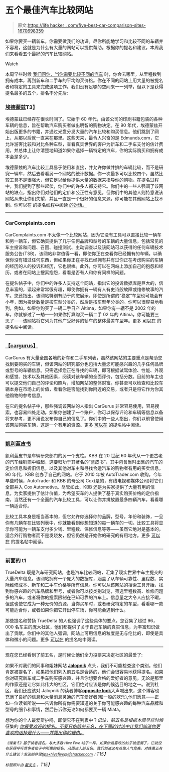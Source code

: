 # 五个最佳汽车比较网站

> 原文:[https://life hacker . com/five-best-car-comparison-sites-1670698359](https://lifehacker.com/five-best-car-comparison-sites-1670698359)

如果你要买一辆新车，你需要做我们的功课。尽你所能地学习和比较不同的车辆并不容易，这就是为什么有大量的网站可以提供帮助。根据你的提名和建议，本周我们来看看五个最好的汽车比较网站。

Watch

本周早些时候 [我们问你，当你需要比较不同的汽车](https://lifehacker.com/whats-the-best-car-comparison-site-1669655187) 时，你会去哪里，从里程数到拥有成本，再到新车和二手车的平均购买价格。你在不同的网站上用大量的被提名者和特定的工具来完成这项工作。我们没有足够的空间来一一列举，但以下是获得提名最多的五个，排名不分先后:

### [埃德蒙兹](http://www.edmunds.com/car-comparisons/)T3】

埃德蒙兹已经存在很长时间了。它始于 60 年代，由该公司的印刷书籍包装的各种车辆的信息，旨在帮助汽车购买者做出明智的购物决定。在 90 年代，埃德蒙兹开始出版更多的书籍，并通过光盘分发大量的汽车比较和购买信息。他们跳到了网上，从那以后就一直呆在那里。这些天来，最令人兴奋的是 Edmunds.com，它允许游客比较和对比各种车型，查看真实世界的客户为新车和二手车支付的估计费用，并总体上让你清楚地知道如果你选择一辆特定的汽车，你的实际购买和拥有成本会是多少。

埃德蒙兹的汽车比较工具易于使用和直接，并允许你做并排的车辆比较，而不是研究一辆车，然后去看看另一个网站的统计数据。你一次最多可以比较四个，虽然比较工具不是很强大，但它足以给你提供大量的数据来指导你的购物。在提名过程中，我们提到了那些起伏，你们中的许多人都支持它。你们中的一些人强调了该网站的缺点，指出你们对他们的定价和公正性有意见，但你们中的其他人则特意说该网站从未让你们失望，并且一直是一个很好的信息来源，你可能在其他网站上找不到。你可以在 的提名线程中阅读 [的对话。](http://lifehacker.com/vote-edmunds-why-edmunds-car-comparison-tool-is-easy-1669657236)

* * *

### CarComplaints.com

CarComplaints.com 不太像一个比较网站，因为它没有工具可以直接比较一辆车和另一辆车，但它确实提供了几乎任何品牌和型号的车辆的大量信息，包括常见的车主投诉和问题、召回、碰撞测试、主动调查以及该网站可以获得的任何车辆技术服务公告(TSB)。该网站非常值得一看，即使你正在查看你已经拥有的车辆，以确保你没有错过任何东西，但如果你正在寻找已经拥有并有过你正在考虑购买的车辆的经历的人的投诉和经历，它也很棒。此外，你可以在网站上添加自己的抱怨和经历，或者在网站上搜索抱怨，看看是否有人和你有同样的问题。

在提名帖子中，你们中的许多人支持这个网站，指出它的投诉数据库是巨大的，信息丰富的，读起来常常很有趣，即使你拥有一辆有人有史诗般故障或维修故事的汽车。您还指出，该网站特别有助于向您展示，即使是所谓的“稳定”车型也可能会有小年，因为投诉数量是按车型分类的，然后是按车型年分类的。你可以很容易地看到，例如，如果你购买了一辆二手日产 Altima，如果你有一辆不是 2002 年的车，你就躲过了一劫——如果你打算购买一辆二手 02 年的 Altima，你可能要三思了——该网站将它列为其他广受好评的轿车的整体最差车型年。更多 [可以在](http://lifehacker.com/vote-http-www-carcomplaints-com-why-the-site-has-a-1669741808) 的提名帖中阅读。

* * *

### [【cargurus】](http://www.cargurus.com/Cars/autos/)

CarGurus 有大量全国各地的新车和二手车列表，虽然该网站的主要重点是帮助您找到要购买的车辆，但该网站的研究部分也包括大量您可能感兴趣的几乎任何品牌或型号的车辆信息。只需选择您正在寻找的车辆，即可根据试驾体验、性能、外观和感觉、技术以及其他因素，阅读对该车辆的全面评价，包括分数。目前的车主也可以提交他们自己的评论和照片，增加网站的整体财富。你甚至可以检查和比较车辆本身在市场上的价值，看看你是否能找到你附近的交易，或者只是将它作为你其他购物的参考信息。

在它的提名帖子中，那些强调该网站的人指出 CarGurus 非常容易使用，容易搜索，也容易四处走动。如果你创建了一个账户，你可以保存评论和车辆等信息以备将来参考，更不用说发布你自己的信息了。你们中的一些人指出，你们以前曾使用该网站购买车辆，这是一个有用的资源。更多 [可以在](http://lifehacker.com/vote-cargurus-com-why-the-cargurus-site-has-millions-1669842875) 的提名帖中阅读。

* * *

### [凯利蓝皮书](http://www.kbb.com/compare-cars/)

凯利蓝皮书是车辆研究部门的另一个支柱。KBB 在 20 世纪 60 年代从一个更古老的汽车经销商中崛起，这要归功于其著名的“蓝皮书”，其中包含当时出售的汽车的定价信息和折旧信息，以及其他对车主和寻找合适汽车的购物者有用的买卖信息。90 年代，KBB 创办了自己的网站。它于 2010 年被 AutoTrader.com 收购，今年早些时候，AutoTrader 和 KBB 的母公司 Cox(是的，有线电视和媒体公司)将它们全部并入 Cox Automotive。尽管如此，KBB 还是为买家提供了大量有用的信息，为卖家提供了估计价值，为希望买车的人提供了基于真实购买价格的定价指南，当然还有一个全面的汽车比较工具，可以让你并排放置最多四辆汽车，看看哪一辆适合你。

比较工具本身是相当基本的，但它允许你选择你的品牌，型号，年份和装饰，一旦你有几辆车在比较列表中，你就能看到你想知道的每一辆车的一切。比较工具将显示你可能为一辆车支付多少钱、里程数、保修信息等等——虽然它绝对是基本的，适合外行购物者而不是发烧友，但它仍然是开始你的研究的有用地方。更多 [可以在](http://lifehacker.com/vote-kelley-blue-book-why-kbb-is-kind-of-the-classic-1669658013) 的提名帖中阅读。

* * *

### 前面的 t1

TrueDelta 既是汽车研究网站，也是汽车比较网站，汇集了现实世界中车主提交的大量汽车信息。该网站拥有一个庞大的数据库，涵盖了从车辆可靠性、里程数、实际维修成本、新车和二手车价格等所有信息。你可以从该网站的搜索工具开始，找到你感兴趣的汽车品牌和型号，或者你可以按类别浏览，筛选里程数高、维修问题多的汽车，或者将你的搜索限制在已知可靠的汽车上。信息量之大令人应接不暇，但这也使它成为一种无价的资源，当你买车时，或者研究特定的车型，看看哪一款可能适合你，或者如果你把它开出停车场，你可能会遇到什么。

那些提名和赞扬 TrueDelta 的人也强调了这些具体的要点。您召集了超过 96，000 名车主的庞大社区，他们都提供了关于自己车辆的真实信息，为丰富知识做出了贡献。你们中的其他人强调，网站上可用信息的粒度是无与伦比的，即使是具体和微小的问题。更多 [可以在](http://lifehacker.com/vote-truedelta-why-truedelta-is-a-community-of-more-1669739218) 的提名帖中阅读。

* * *

现在您已经看到了前五名，是时候让他们全力投票来决定社区的最爱了:

如果不对我们的同事和姐妹网站 [**Jalopnik**](http://jalopnik.com/) 点头，我们不可能检查这个类别。他们肯定被提名了，如果把他们列入前五名是合适的，他们会很容易地获得提名。如果你对研究新车或二手车购买感兴趣，并且你想要合格的爱好者的意见，无论是那里的作家还是让它如此伟大的社区，它们绝对应该是你的候选目的地之一。说到社区，我们还应该对 Jalopnik 的读者博客[**opposite lock**](http://oppositelock.jalopnik.com/)大声喊出来，这个博客也充满了良好的信息和大量消息灵通的汽车爱好者(和一般的欢乐),他们愿意——正如一位读者所说——告诉你所有你需要知道的关于你可能感兴趣的每种汽车品牌和型号的细节和事情，然后告诉你无论如何都要买一辆 Miata。

想为你的个人最爱辩护吗，即使它不在列表中？*记住，前五名是根据本周早些时候* 征集的 [*你最受欢迎的提名。不要只抱怨前五名，在下面的讨论中让我们知道你更喜欢的选择是什么——并提出你的理由。*](https://lifehacker.com/whats-the-best-car-comparison-site-1669655187)

*<small>《蜂巢 5》基于读者提名。与大多数 Hive Five 帖子一样，如果你最喜欢的帖子被遗漏了，它就没有获得呼吁竞争者帖子中所需的提名，从而进入前五名。我们知道这有点像人气竞赛。对蜂巢五有什么建议？发送邮件至</small>*[*<small>tips+hivefive@lifehacker.com</small>*](mailto:tips+hivefive@lifehacker.com)*<small>！</small>T15】*

*<small>标题照片由</small>* [*<small>戴夫 S</small>*](https://www.flickr.com/photos/that_chrysler_guy/15083881821) *<small>。</small>T15】*